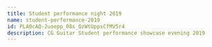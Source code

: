 ```yaml
---
title: Student performance night 2019
name: student-performance-2019
id: PLA0cAQ-2uoepp_08s_QzWtUppsCfMV5r4
description: CG Guitar Student performance showcase evening 2019
---
```

